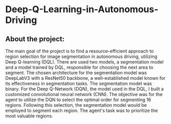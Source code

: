 # Deep-Q-Learning-in-Autonomous-Driving
## About the project:
The main goal of the project is to find a resource-efficient approach to region selection for image segmentation in autonomous driving, utilizing Deep Q-learning (DQL).
There are used two models, a segmentation model and a model trained by DQL, responsible for choosing the next area to segment.
The chosen architecture for the segmentation model was DeepLabV3 with a ResNet50 backbone, a well-established model known for its effectiveness in segmentation tasks. The segmentation model was binary. For the Deep Q-Network (DQN), the model used in the DQL, I built a customized convolutional neural network (CNN). 
The objective was for the agent to utilize the DQN to select the optimal order for segmenting 16 regions. Following this selection, the segmentation model would be employed to segment each region. The agent's task was to prioritize the most valuable regions.


